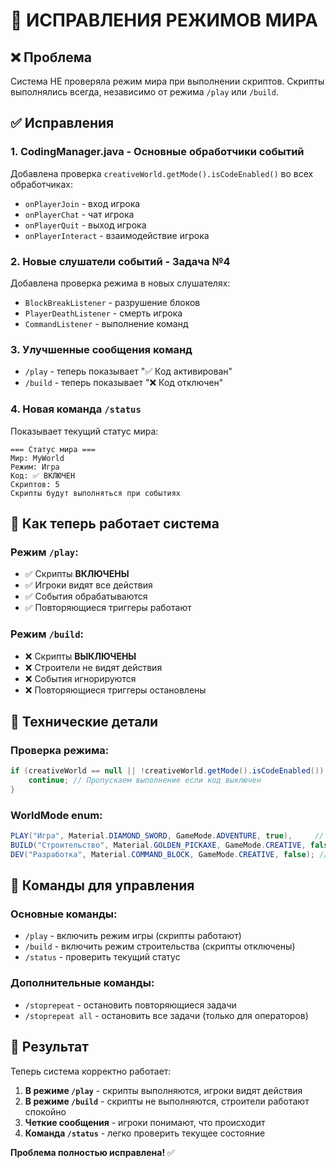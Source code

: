 # 🔧 ИСПРАВЛЕНИЯ РЕЖИМОВ МИРА

## ❌ Проблема
Система НЕ проверяла режим мира при выполнении скриптов. Скрипты выполнялись всегда, независимо от режима `/play` или `/build`.

## ✅ Исправления

### 1. **CodingManager.java** - Основные обработчики событий
Добавлена проверка `creativeWorld.getMode().isCodeEnabled()` во всех обработчиках:
- `onPlayerJoin` - вход игрока
- `onPlayerChat` - чат игрока  
- `onPlayerQuit` - выход игрока
- `onPlayerInteract` - взаимодействие игрока

### 2. **Новые слушатели событий** - Задача №4
Добавлена проверка режима в новых слушателях:
- `BlockBreakListener` - разрушение блоков
- `PlayerDeathListener` - смерть игрока
- `CommandListener` - выполнение команд

### 3. **Улучшенные сообщения команд**
- `/play` - теперь показывает "✅ Код активирован"
- `/build` - теперь показывает "❌ Код отключен"

### 4. **Новая команда `/status`**
Показывает текущий статус мира:
```
=== Статус мира ===
Мир: MyWorld
Режим: Игра
Код: ✅ ВКЛЮЧЕН
Скриптов: 5
Скрипты будут выполняться при событиях
```

## 🎯 Как теперь работает система

### Режим `/play`:
- ✅ Скрипты **ВКЛЮЧЕНЫ**
- ✅ Игроки видят все действия
- ✅ События обрабатываются
- ✅ Повторяющиеся триггеры работают

### Режим `/build`:
- ❌ Скрипты **ВЫКЛЮЧЕНЫ**
- ❌ Строители не видят действия
- ❌ События игнорируются
- ❌ Повторяющиеся триггеры остановлены

## 🔧 Технические детали

### Проверка режима:
```java
if (creativeWorld == null || !creativeWorld.getMode().isCodeEnabled()) {
    continue; // Пропускаем выполнение если код выключен
}
```

### WorldMode enum:
```java
PLAY("Игра", Material.DIAMOND_SWORD, GameMode.ADVENTURE, true),     // codeEnabled = true
BUILD("Строительство", Material.GOLDEN_PICKAXE, GameMode.CREATIVE, false), // codeEnabled = false
DEV("Разработка", Material.COMMAND_BLOCK, GameMode.CREATIVE, false); // codeEnabled = false
```

## 📝 Команды для управления

### Основные команды:
- `/play` - включить режим игры (скрипты работают)
- `/build` - включить режим строительства (скрипты отключены)
- `/status` - проверить текущий статус

### Дополнительные команды:
- `/stoprepeat` - остановить повторяющиеся задачи
- `/stoprepeat all` - остановить все задачи (только для операторов)

## 🚀 Результат

Теперь система корректно работает:
1. **В режиме `/play`** - скрипты выполняются, игроки видят действия
2. **В режиме `/build`** - скрипты не выполняются, строители работают спокойно
3. **Четкие сообщения** - игроки понимают, что происходит
4. **Команда `/status`** - легко проверить текущее состояние

**Проблема полностью исправлена!** ✅ 